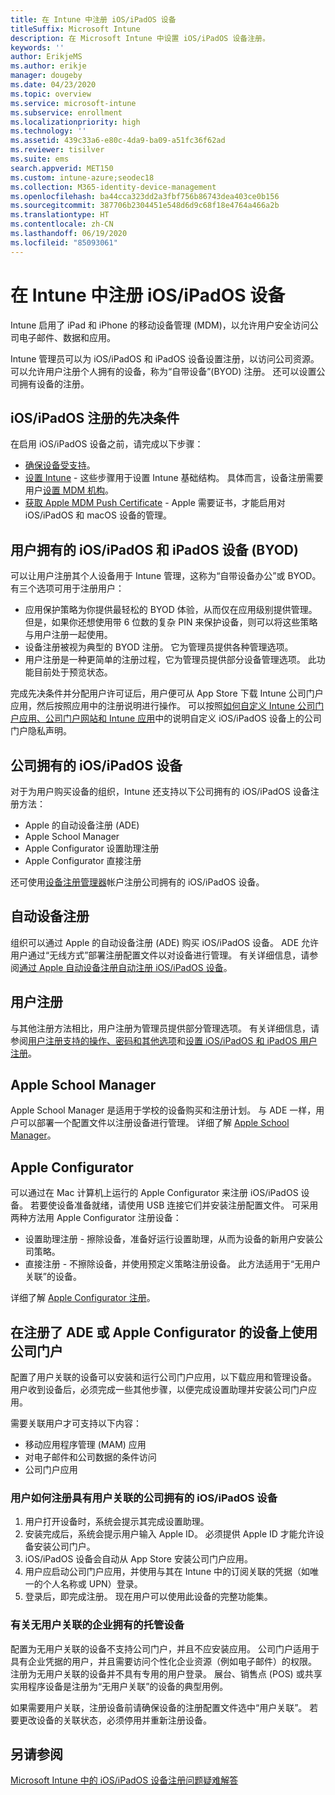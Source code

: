 ```yaml
---
title: 在 Intune 中注册 iOS/iPadOS 设备
titleSuffix: Microsoft Intune
description: 在 Microsoft Intune 中设置 iOS/iPadOS 设备注册。
keywords: ''
author: ErikjeMS
ms.author: erikje
manager: dougeby
ms.date: 04/23/2020
ms.topic: overview
ms.service: microsoft-intune
ms.subservice: enrollment
ms.localizationpriority: high
ms.technology: ''
ms.assetid: 439c33a6-e80c-4da9-ba09-a51fc36f62ad
ms.reviewer: tisilver
ms.suite: ems
search.appverid: MET150
ms.custom: intune-azure;seodec18
ms.collection: M365-identity-device-management
ms.openlocfilehash: ba44cca323dd2a3fbf756b86743dea403ce0b156
ms.sourcegitcommit: 387706b2304451e548d6d9c68f18e4764a466a2b
ms.translationtype: HT
ms.contentlocale: zh-CN
ms.lasthandoff: 06/19/2020
ms.locfileid: "85093061"
---
```

# <a name="enroll-iosipados-devices-in-intune"></a>在 Intune 中注册 iOS/iPadOS 设备

Intune 启用了 iPad 和 iPhone 的移动设备管理 (MDM)，以允许用户安全访问公司电子邮件、数据和应用。

Intune 管理员可以为 iOS/iPadOS 和 iPadOS 设备设置注册，以访问公司资源。 可以允许用户注册个人拥有的设备，称为“自带设备”(BYOD) 注册。 还可以设置公司拥有设备的注册。

## <a name="prerequisites-for-iosipados-enrollment"></a>iOS/iPadOS 注册的先决条件

在启用 iOS/iPadOS 设备之前，请完成以下步骤：

- [确保设备受支持](../fundamentals/supported-devices-browsers.md)。
- [设置 Intune](../fundamentals/setup-steps.md) - 这些步骤用于设置 Intune 基础结构。 具体而言，设备注册需要用户[设置 MDM 机构](../fundamentals/mdm-authority-set.md)。
- [获取 Apple MDM Push Certificate](apple-mdm-push-certificate-get.md) - Apple 需要证书，才能启用对 iOS/iPadOS 和 macOS 设备的管理。

## <a name="user-owned-iosipados-and-ipados-devices-byod"></a>用户拥有的 iOS/iPadOS 和 iPadOS 设备 (BYOD)

可以让用户注册其个人设备用于 Intune 管理，这称为“自带设备办公”或 BYOD。 有三个选项可用于注册用户：
- 应用保护策略为你提供最轻松的 BYOD 体验，从而仅在应用级别提供管理。 但是，如果你还想使用带 6 位数的复杂 PIN 来保护设备，则可以将这些策略与用户注册一起使用。
- 设备注册被视为典型的 BYOD 注册。 它为管理员提供各种管理选项。
- 用户注册是一种更简单的注册过程，它为管理员提供部分设备管理选项。 此功能目前处于预览状态。 

完成先决条件并分配用户许可证后，用户便可从 App Store 下载 Intune 公司门户应用，然后按照应用中的注册说明进行操作。 可以按照[如何自定义 Intune 公司门户应用、公司门户网站和 Intune 应用](../apps/company-portal-app.md#configuration)中的说明自定义 iOS/iPadOS 设备上的公司门户隐私声明。

## <a name="company-owned-iosipados-devices"></a>公司拥有的 iOS/iPadOS 设备

对于为用户购买设备的组织，Intune 还支持以下公司拥有的 iOS/iPadOS 设备注册方法：

- Apple 的自动设备注册 (ADE)
- Apple School Manager
- Apple Configurator 设置助理注册
- Apple Configurator 直接注册

还可使用[设备注册管理器](device-enrollment-manager-enroll.md)帐户注册公司拥有的 iOS/iPadOS 设备。

## <a name="automated-device-enrollment"></a>自动设备注册

组织可以通过 Apple 的自动设备注册 (ADE) 购买 iOS/iPadOS 设备。 ADE 允许用户通过“无线方式”部署注册配置文件以对设备进行管理。 有关详细信息，请参阅[通过 Apple 自动设备注册自动注册 iOS/iPadOS 设备](device-enrollment-program-enroll-ios.md)。

## <a name="user-enrollment"></a>用户注册
与其他注册方法相比，用户注册为管理员提供部分管理选项。 有关详细信息，请参阅[用户注册支持的操作、密码和其他选项](ios-user-enrollment-supported-actions.md)和[设置 iOS/iPadOS 和 iPadOS 用户注册](ios-user-enrollment.md)。

## <a name="apple-school-manager"></a>Apple School Manager

Apple School Manager 是适用于学校的设备购买和注册计划。 与 ADE 一样，用户可以部署一个配置文件以注册设备进行管理。 详细了解 [Apple School Manager](apple-school-manager-set-up-ios.md)。

## <a name="apple-configurator"></a>Apple Configurator

可以通过在 Mac 计算机上运行的 Apple Configurator 来注册 iOS/iPadOS 设备。 若要使设备准备就绪，请使用 USB 连接它们并安装注册配置文件。 可采用两种方法用 Apple Configurator 注册设备：

- 设置助理注册 - 擦除设备，准备好运行设置助理，从而为设备的新用户安装公司策略。
- 直接注册 - 不擦除设备，并使用预定义策略注册设备。 此方法适用于“无用户关联”的设备。

详细了解 [Apple Configurator 注册](apple-configurator-enroll-ios.md)。

## <a name="use-the-company-portal-on-ade-enrolled-or-apple-configurator-enrolled-devices"></a>在注册了 ADE 或 Apple Configurator 的设备上使用公司门户

配置了用户关联的设备可以安装和运行公司门户应用，以下载应用和管理设备。 用户收到设备后，必须完成一些其他步骤，以便完成设置助理并安装公司门户应用。

需要关联用户才可支持以下内容：

- 移动应用程序管理 (MAM) 应用
- 对电子邮件和公司数据的条件访问
- 公司门户应用

### <a name="how-users-enroll-corporate-owned-iosipados-devices-with-user-affinity"></a>用户如何注册具有用户关联的公司拥有的 iOS/iPadOS 设备

1. 用户打开设备时，系统会提示其完成设置助理。
2. 安装完成后，系统会提示用户输入 Apple ID。 必须提供 Apple ID 才能允许设备安装公司门户。
3. iOS/iPadOS 设备会自动从 App Store 安装公司门户应用。
4. 用户应启动公司门户应用，并使用与其在 Intune 中的订阅关联的凭据（如唯一的个人名称或 UPN）登录。
5. 登录后，即完成注册。 现在用户可以使用此设备的完整功能集。

### <a name="about-corporate-owned-managed-devices-with-no-user-affinity"></a>有关无用户关联的企业拥有的托管设备

配置为无用户关联的设备不支持公司门户，并且不应安装应用。 公司门户适用于具有企业凭据的用户，并且需要访问个性化企业资源（例如电子邮件）的权限。 注册为无用户关联的设备并不具有专用的用户登录。 展台、销售点 (POS) 或共享实用程序设备是注册为“无用户关联”的设备的典型用例。

如果需要用户关联，注册设备前请确保设备的注册配置文件选中“用户关联”。 若要更改设备的关联状态，必须停用并重新注册设备。

## <a name="see-also"></a>另请参阅

[Microsoft Intune 中的 iOS/iPadOS 设备注册问题疑难解答](https://support.microsoft.com/help/4039809)

